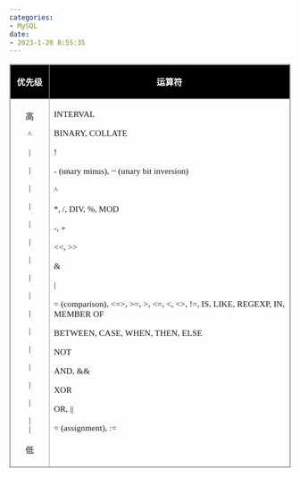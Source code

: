 ```yaml
---
categories:
- MySQL
date:
- 2023-1-20 8:55:35
---
```


<table summary="" cellspacing="0"
    style="border-collapse:collapse; border-color:#a3a3a3; border-style:solid; border-width:1px"
    class=" cke_show_border">
    <tbody>
        <tr>
            <td
                style="background-color:black; border-bottom:1px solid #a3a3a3; border-left:1px solid #a3a3a3; border-right:1px solid #a3a3a3; border-top:1px solid #a3a3a3; vertical-align:top; width:.6868in">
                <p style="text-align:center"><span style="font-size:11.5pt"><span
                            style="font-family:&quot;Microsoft YaHei UI&quot;"><span
                                style="color:white"><strong>优先级</strong></span></span></span></p>
            </td>
            <td
                style="background-color:black; border-bottom:1px solid #a3a3a3; border-left:1px solid #a3a3a3; border-right:1px solid #a3a3a3; border-top:1px solid #a3a3a3; vertical-align:top; width:5.4333in">
                <p style="text-align:center"><span style="font-size:11.5pt"><span
                            style="font-family:&quot;Microsoft YaHei UI&quot;"><span
                                style="color:white"><strong>运算符</strong></span></span></span></p>
            </td>
        </tr>
        <tr>
            <td
                style="border-bottom:1px solid #a3a3a3; border-left:1px solid #a3a3a3; border-right:1px solid #a3a3a3; border-top:1px solid #a3a3a3; vertical-align:top; width:.6673in">
                <p style="text-align:center"><span style="font-size:11.5pt"><span
                            style="font-family:&quot;Microsoft YaHei UI&quot;">高</span></span></p>
                <p style="text-align:center"><span style="font-size:10.5pt"><span
                            style="font-family:&quot;Microsoft YaHei UI&quot;">^</span></span></p>
                <p style="text-align:center"><span style="font-size:10.5pt"><span
                            style="font-family:&quot;Microsoft YaHei UI&quot;">|</span></span></p>
                <p style="text-align:center"><span style="font-size:10.5pt"><span
                            style="font-family:&quot;Microsoft YaHei UI&quot;">|</span></span></p>
                <p style="text-align:center"><span style="font-size:10.5pt"><span
                            style="font-family:&quot;Microsoft YaHei UI&quot;">|</span></span></p>
                <p style="text-align:center"><span style="font-size:10.5pt"><span
                            style="font-family:&quot;Microsoft YaHei UI&quot;">|</span></span></p>
                <p style="text-align:center"><span style="font-size:10.5pt"><span
                            style="font-family:&quot;Microsoft YaHei UI&quot;">|</span></span></p>
                <p style="text-align:center"><span style="font-size:10.5pt"><span
                            style="font-family:&quot;Microsoft YaHei UI&quot;">|</span></span></p>
                <p style="text-align:center"><span style="font-size:10.5pt"><span
                            style="font-family:&quot;Microsoft YaHei UI&quot;">|</span></span></p>
                <p style="text-align:center"><span style="font-size:10.5pt"><span
                            style="font-family:&quot;Microsoft YaHei UI&quot;">|</span></span></p>
                <p style="text-align:center"><span style="font-size:10.5pt"><span
                            style="font-family:&quot;Microsoft YaHei UI&quot;">|</span></span></p>
                <p style="text-align:center"><span style="font-size:10.5pt"><span
                            style="font-family:&quot;Microsoft YaHei UI&quot;">|</span></span></p>
                <p style="text-align:center"><span style="font-size:10.5pt"><span
                            style="font-family:&quot;Microsoft YaHei UI&quot;">|</span></span></p>
                <p style="text-align:center"><span style="font-size:10.5pt"><span
                            style="font-family:&quot;Microsoft YaHei UI&quot;">|</span></span></p>
                <p style="text-align:center"><span style="font-size:10.5pt"><span
                            style="font-family:&quot;Microsoft YaHei UI&quot;">|</span></span></p>
                <p style="text-align:center"><span style="font-size:10.5pt"><span
                            style="font-family:&quot;Microsoft YaHei UI&quot;">|</span></span></p>
                <p style="text-align:center"><span style="font-size:10.5pt"><span
                            style="font-family:&quot;Microsoft YaHei UI&quot;">|</span></span></p>
                <p style="text-align:center"><span style="font-size:10.5pt"><span
                            style="font-family:&quot;Microsoft YaHei UI&quot;">|<br>|</span></span></p>
                <p style="text-align:center"><span style="font-size:11.5pt"><span
                            style="font-family:&quot;Microsoft YaHei UI&quot;">低</span></span></p>
            </td>
            <td
                style="border-bottom:1px solid #a3a3a3; border-left:1px solid #a3a3a3; border-right:1px solid #a3a3a3; border-top:1px solid #a3a3a3; vertical-align:top; width:5.5222in">
                <p><span style="font-size:11.5pt"><span
                            style="font-family:&quot;Comic Sans MS&quot;">INTERVAL</span></span></p>
                <p><span style="font-size:11.5pt"><span style="font-family:&quot;Comic Sans MS&quot;">BINARY,
                            COLLATE</span></span></p>
                <p><span style="font-size:11.5pt"><span style="font-family:&quot;Comic Sans MS&quot;">!</span></span>
                </p>
                <p><span style="font-size:11.5pt"><span style="font-family:&quot;Comic Sans MS&quot;">- (unary minus), ~
                            (unary bit inversion)</span></span></p>
                <p><span style="font-size:11.5pt"><span style="font-family:&quot;Comic Sans MS&quot;">^</span></span>
                </p>
                <p><span style="font-size:11.5pt"><span style="font-family:&quot;Comic Sans MS&quot;">*, /, DIV, %,
                            MOD</span></span></p>
                <p><span style="font-size:11.5pt"><span style="font-family:&quot;Comic Sans MS&quot;">-, +</span></span>
                </p>
                <p><span style="font-size:11.5pt"><span style="font-family:&quot;Comic Sans MS&quot;">&lt;&lt;,
                            &gt;&gt;</span></span></p>
                <p><span style="font-size:11.5pt"><span
                            style="font-family:&quot;Comic Sans MS&quot;">&amp;</span></span></p>
                <p><span style="font-size:11.5pt"><span style="font-family:&quot;Comic Sans MS&quot;">|</span></span>
                </p>
                <p><span style="font-size:11.5pt"><span style="font-family:&quot;Comic Sans MS&quot;">= (comparison),
                            &lt;=&gt;, &gt;=, &gt;, &lt;=, &lt;, &lt;&gt;, !=, IS, LIKE, REGEXP, IN, MEMBER
                            OF</span></span></p>
                <p><span style="font-size:11.5pt"><span style="font-family:&quot;Comic Sans MS&quot;">BETWEEN, CASE,
                            WHEN, THEN, ELSE</span></span></p>
                <p><span style="font-size:11.5pt"><span style="font-family:&quot;Comic Sans MS&quot;">NOT</span></span>
                </p>
                <p><span style="font-size:11.5pt"><span style="font-family:&quot;Comic Sans MS&quot;">AND,
                            &amp;&amp;</span></span></p>
                <p><span style="font-size:11.5pt"><span style="font-family:&quot;Comic Sans MS&quot;">XOR</span></span>
                </p>
                <p><span style="font-size:11.5pt"><span style="font-family:&quot;Comic Sans MS&quot;">OR,
                            ||</span></span></p>
                <p><span style="font-size:11.5pt"><span style="font-family:&quot;Comic Sans MS&quot;">= (assignment),
                            :=</span></span></p>
            </td>
        </tr>
    </tbody>
</table>